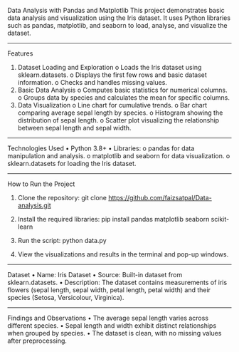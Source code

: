 Data Analysis with Pandas and Matplotlib
This project demonstrates basic data analysis and visualization using the Iris dataset. It uses Python libraries such as pandas, matplotlib, and seaborn to load, analyse, and visualize the dataset.
________________________________________
Features
1.	Dataset Loading and Exploration
o	Loads the Iris dataset using sklearn.datasets.
o	Displays the first few rows and basic dataset information.
o	Checks and handles missing values.
2.	Basic Data Analysis
o	Computes basic statistics for numerical columns.
o	Groups data by species and calculates the mean for specific columns.
3.	Data Visualization
o	Line chart for cumulative trends.
o	Bar chart comparing average sepal length by species.
o	Histogram showing the distribution of sepal length.
o	Scatter plot visualizing the relationship between sepal length and sepal width.
________________________________________
Technologies Used
•	Python 3.8+
•	Libraries:
o	pandas for data manipulation and analysis.
o	matplotlib and seaborn for data visualization.
o	sklearn.datasets for loading the Iris dataset.
________________________________________
How to Run the Project

1.	Clone the repository:
git clone https://github.com/faizsatpal/Data-analysis.git

2.	Install the required libraries:
pip install pandas matplotlib seaborn scikit-learn

4.	Run the script:
python data.py

6.	View the visualizations and results in the terminal and pop-up windows.
________________________________________
Dataset
•	Name: Iris Dataset
•	Source: Built-in dataset from sklearn.datasets.
•	Description: The dataset contains measurements of iris flowers (sepal length, sepal width, petal length, petal width) and their species (Setosa, Versicolour, Virginica).
________________________________________
Findings and Observations
•	The average sepal length varies across different species.
•	Sepal length and width exhibit distinct relationships when grouped by species.
•	The dataset is clean, with no missing values after preprocessing.
